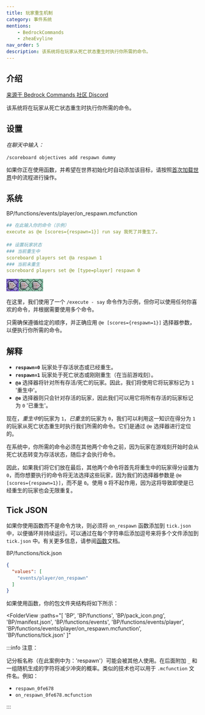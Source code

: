 ```yaml
---
title: 玩家重生机制
category: 事件系统
mentions:
    - BedrockCommands
    - zheaEvyline
nav_order: 5
description: 该系统将在玩家从死亡状态重生时执行你所需的命令。
---
```


## 介绍

[来源于 Bedrock Commands 社区 Discord](https://discord.gg/SYstTYx5G5)

该系统将在玩家从死亡状态重生时执行你所需的命令。

## 设置

*在聊天中输入：*

`/scoreboard objectives add respawn dummy`

如果你正在使用函数，并希望在世界初始化时自动添加该目标，请按照[首次加载世界](../commands/on-first-world-load.md)中的流程进行操作。

## 系统

<CodeHeader>BP/functions/events/player/on_respawn.mcfunction</CodeHeader>

```yaml
## 在此输入你的命令（示例）
execute as @e [scores={respawn=1}] run say 我死了并重生了。

## 设置玩家状态
### 当前重生中
scoreboard players set @a respawn 1
### 当前未重生
scoreboard players set @e [type=player] respawn 0
```
![三块命令方块链](../assets/images/commands/commandBlockChain/3.png)

在这里，我们使用了一个 `/execute - say` 命令作为示例，但你可以使用任何你喜欢的命令，并根据需要使用多个命令。

只需确保遵循给定的顺序，并正确应用 `@e [scores={respawn=1}]` 选择器参数，以便执行你所需的命令。

## 解释

- **`respawn=0`** 玩家处于存活状态或已经重生。
- **`respawn=1`** 玩家处于死亡状态或刚刚重生（在当前游戏刻）。
- **`@a`** 选择器将针对所有存活/死亡的玩家。因此，我们将使用它将玩家标记为 `1` '重生中'。
- **`@e`** 选择器则只会针对存活的玩家，因此我们可以用它将所有存活的玩家标记为 `0` '已重生'。

现在，*重生中*的玩家为 `1`，*已重生*的玩家为 `0`，我们可以利用这一知识在得分为 `1` 的玩家从死亡状态重生时执行我们所需的命令。它们是通过 `@e` 选择器进行定位的。

在系统中，你所需的命令必须在其他两个命令之前，因为玩家在游戏刻开始时会从死亡状态转变为存活状态，随后才会执行命令。

因此，如果我们将它们放在最后，其他两个命令将首先将重生中的玩家得分设置为 `0`，而你想要执行的命令将无法选择这些玩家，因为我们的选择器参数是 `@e [scores={respawn=1}]`，而不是 `0`。使用 `0` 将不起作用，因为这将导致即使是已经重生的玩家也会无限重复。

## Tick JSON

如果你使用函数而不是命令方块，则必须将 `on_respawn` 函数添加到 `tick.json` 中，以便循环并持续运行。可以通过在每个字符串后添加逗号来将多个文件添加到 `tick.json` 中。有关更多信息，请参阅[函数](../commands/mcfunctions.md#tick-json)文档。

<CodeHeader>BP/functions/tick.json</CodeHeader>
```json
{
  "values": [
    "events/player/on_respawn"
  ]
}
```

如果使用函数，你的包文件夹结构将如下所示：

<FolderView
	:paths="[
    'BP',
    'BP/functions',
    'BP/pack_icon.png',
    'BP/manifest.json',
    'BP/functions/events',
    'BP/functions/events/player',
    'BP/functions/events/player/on_respawn.mcfunction',
    'BP/functions/tick.json'
]"
></FolderView>

:::info 注意：

记分板名称（在此案例中为：'respawn'）可能会被其他人使用。在后面附加 `_` 和一组随机生成的字符将减少冲突的概率。类似的技术也可以用于 `.mcfunction` 文件名。例如：
- `respawn_0fe678`
- `on_respawn_0fe678.mcfunction`

:::